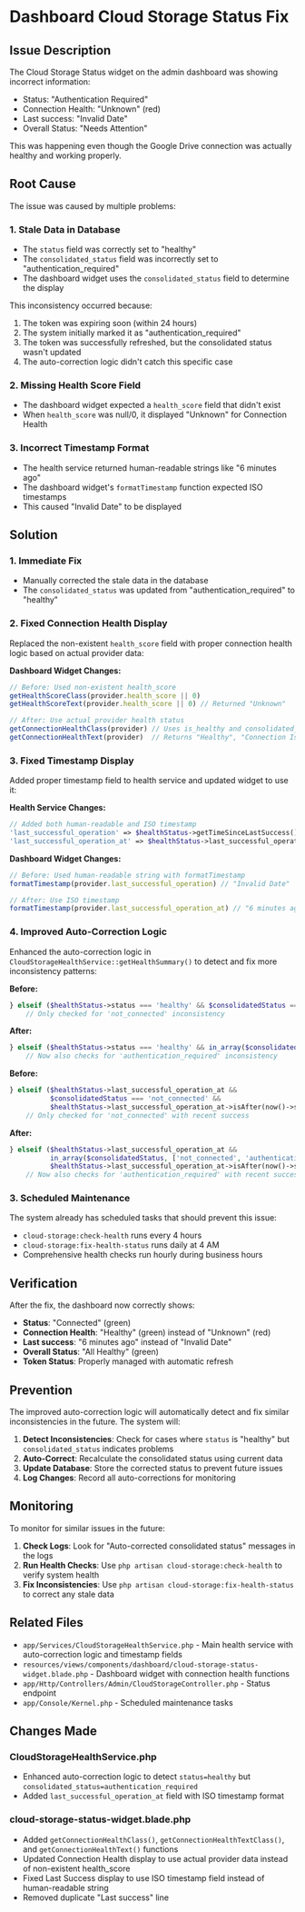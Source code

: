 # Dashboard Cloud Storage Status Fix

## Issue Description

The Cloud Storage Status widget on the admin dashboard was showing incorrect information:
- Status: "Authentication Required" 
- Connection Health: "Unknown" (red)
- Last success: "Invalid Date"
- Overall Status: "Needs Attention"

This was happening even though the Google Drive connection was actually healthy and working properly.

## Root Cause

The issue was caused by multiple problems:

### 1. Stale Data in Database
- The `status` field was correctly set to "healthy"
- The `consolidated_status` field was incorrectly set to "authentication_required"
- The dashboard widget uses the `consolidated_status` field to determine the display

This inconsistency occurred because:
1. The token was expiring soon (within 24 hours)
2. The system initially marked it as "authentication_required" 
3. The token was successfully refreshed, but the consolidated status wasn't updated
4. The auto-correction logic didn't catch this specific case

### 2. Missing Health Score Field
- The dashboard widget expected a `health_score` field that didn't exist
- When `health_score` was null/0, it displayed "Unknown" for Connection Health

### 3. Incorrect Timestamp Format
- The health service returned human-readable strings like "6 minutes ago"
- The dashboard widget's `formatTimestamp` function expected ISO timestamps
- This caused "Invalid Date" to be displayed

## Solution

### 1. Immediate Fix
- Manually corrected the stale data in the database
- The `consolidated_status` was updated from "authentication_required" to "healthy"

### 2. Fixed Connection Health Display
Replaced the non-existent `health_score` field with proper connection health logic based on actual provider data:

**Dashboard Widget Changes:**
```javascript
// Before: Used non-existent health_score
getHealthScoreClass(provider.health_score || 0)
getHealthScoreText(provider.health_score || 0) // Returned "Unknown"

// After: Use actual provider health status
getConnectionHealthClass(provider) // Uses is_healthy and consolidated_status
getConnectionHealthText(provider)  // Returns "Healthy", "Connection Issues", etc.
```

### 3. Fixed Timestamp Display
Added proper timestamp field to health service and updated widget to use it:

**Health Service Changes:**
```php
// Added both human-readable and ISO timestamp
'last_successful_operation' => $healthStatus->getTimeSinceLastSuccess(), // "6 minutes ago"
'last_successful_operation_at' => $healthStatus->last_successful_operation_at?->toISOString(), // ISO format
```

**Dashboard Widget Changes:**
```javascript
// Before: Used human-readable string with formatTimestamp
formatTimestamp(provider.last_successful_operation) // "Invalid Date"

// After: Use ISO timestamp
formatTimestamp(provider.last_successful_operation_at) // "6 minutes ago"
```

### 4. Improved Auto-Correction Logic
Enhanced the auto-correction logic in `CloudStorageHealthService::getHealthSummary()` to detect and fix more inconsistency patterns:

**Before:**
```php
} elseif ($healthStatus->status === 'healthy' && $consolidatedStatus === 'not_connected') {
    // Only checked for 'not_connected' inconsistency
```

**After:**
```php
} elseif ($healthStatus->status === 'healthy' && in_array($consolidatedStatus, ['not_connected', 'authentication_required'])) {
    // Now also checks for 'authentication_required' inconsistency
```

**Before:**
```php
} elseif ($healthStatus->last_successful_operation_at && 
          $consolidatedStatus === 'not_connected' && 
          $healthStatus->last_successful_operation_at->isAfter(now()->subHours(24))) {
    // Only checked for 'not_connected' with recent success
```

**After:**
```php
} elseif ($healthStatus->last_successful_operation_at && 
          in_array($consolidatedStatus, ['not_connected', 'authentication_required']) && 
          $healthStatus->last_successful_operation_at->isAfter(now()->subHours(24))) {
    // Now also checks for 'authentication_required' with recent success
```

### 3. Scheduled Maintenance
The system already has scheduled tasks that should prevent this issue:
- `cloud-storage:check-health` runs every 4 hours
- `cloud-storage:fix-health-status` runs daily at 4 AM
- Comprehensive health checks run hourly during business hours

## Verification

After the fix, the dashboard now correctly shows:
- **Status**: "Connected" (green)
- **Connection Health**: "Healthy" (green) instead of "Unknown" (red)
- **Last success**: "6 minutes ago" instead of "Invalid Date"
- **Overall Status**: "All Healthy" (green)
- **Token Status**: Properly managed with automatic refresh

## Prevention

The improved auto-correction logic will automatically detect and fix similar inconsistencies in the future. The system will:

1. **Detect Inconsistencies**: Check for cases where `status` is "healthy" but `consolidated_status` indicates problems
2. **Auto-Correct**: Recalculate the consolidated status using current data
3. **Update Database**: Store the corrected status to prevent future issues
4. **Log Changes**: Record all auto-corrections for monitoring

## Monitoring

To monitor for similar issues in the future:

1. **Check Logs**: Look for "Auto-corrected consolidated status" messages in the logs
2. **Run Health Checks**: Use `php artisan cloud-storage:check-health` to verify system health
3. **Fix Inconsistencies**: Use `php artisan cloud-storage:fix-health-status` to correct any stale data

## Related Files

- `app/Services/CloudStorageHealthService.php` - Main health service with auto-correction logic and timestamp fields
- `resources/views/components/dashboard/cloud-storage-status-widget.blade.php` - Dashboard widget with connection health functions
- `app/Http/Controllers/Admin/CloudStorageController.php` - Status endpoint
- `app/Console/Kernel.php` - Scheduled maintenance tasks

## Changes Made

### CloudStorageHealthService.php
- Enhanced auto-correction logic to detect `status=healthy` but `consolidated_status=authentication_required`
- Added `last_successful_operation_at` field with ISO timestamp format

### cloud-storage-status-widget.blade.php  
- Added `getConnectionHealthClass()`, `getConnectionHealthTextClass()`, and `getConnectionHealthText()` functions
- Updated Connection Health display to use actual provider data instead of non-existent health_score
- Fixed Last Success display to use ISO timestamp field instead of human-readable string
- Removed duplicate "Last success" line